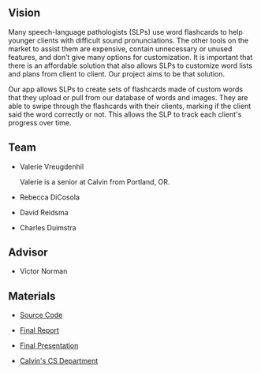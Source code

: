 ## Vision
Many speech-language pathologists (SLPs) use word flashcards to help younger clients with difficult sound pronunciations. The other tools on the market to assist them are expensive, contain unnecessary or unused features, and don’t give many options for customization. It is important that there is an affordable solution that also allows SLPs to customize word lists and plans from client to client. Our project aims to be that solution.

Our app allows SLPs to create sets of flashcards made of custom words that they upload or pull from our database of words and images. They are able to swipe through the flashcards with their clients, marking if the client said the word correctly or not. This allows the SLP to track each client's progress over time.


## Team
- Valerie Vreugdenhil

  Valerie is a senior at Calvin from Portland, OR. 

- Rebecca DiCosola

- David Reidsma

- Charles Duimstra


## Advisor
- Victor Norman


## Materials
- [Source Code](https://github.com/SLP-Flashcards/Flashcards-Client)

- [Final Report](https://docs.google.com/document/d/1XffMV254y9iQaQAMCg3PsGNT_43VgKSiJxwSm43AaFU/edit?usp=sharing)

- [Final Presentation](https://1drv.ms/p/s!AniMRnjjI0yLhI1SRNuB0e0HbmF9WA?e=Yb3nJ8)

- [Calvin's CS Department](https://computing.calvin.edu/)
